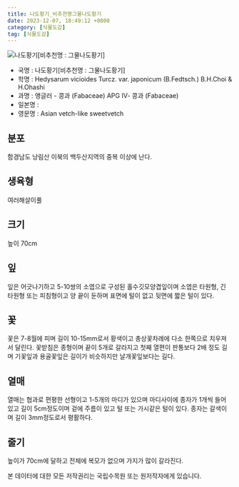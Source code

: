 ```yaml
---
title: 나도황기_비추천명그물나도황기
date: 2023-12-07, 18:49:12 +0800
category: [식물도감]
tag: [식물도감]
---
```




![나도황기[비추천명 : 그물나도황기]](http://www.nature.go.kr/fileUpload/plants/basic/Leguminosae/Hedysarum/1939/1_th2.JPG)
- 국명 : 나도황기[비추천명 : 그물나도황기]
- 학명 : Hedysarum vicioides Turcz. var. japonicum (B.Fedtsch.) B.H.Choi & H.Ohashi
- 과명 : 앵글러 - 콩과 (Fabaceae) APG Ⅳ- 콩과 (Fabaceae)
- 일본명 : 
- 영문명 : Asian vetch-like sweetvetch


## 분포
함경남도 낭림산 이북의 백두산지역의 중복 이상에 난다.
## 생육형
여러해살이풀 
## 크기
높이 70cm
## 잎
잎은 어긋나기하고 5-10쌍의 소엽으로 구성된 홀수깃모양겹잎이며 소엽은 타원형, 긴 타원형 또는 피침형이고 양 끝이 둔하며 표면에 털이 없고 뒷면에 짧은 털이 있다.
## 꽃
꽃은 7-8월에 피며 길이 10-15mm로서 황색이고 총상꽃차례에 다소 한쪽으로 치우져서 달린다. 꽃받침은 종형이며 끝이 5개로 갈라지고 첫째 열편이 판통보다 2배 정도 길며 기꽃잎과 용골꽃잎은 길이가 비슷하지만 날개꽃잎보다는 길다.
## 열매
열매는 협과로 편평한 선형이고 1-5개의 마디가 있으며 마디사이에 종자가 1개씩 들어 있고 길이 5cm정도이며 겉에 주름이 있고 털 또는 가시같은 털이 있다. 종자는 갈색이며 길이 3mm정도로서 평활하다.
## 줄기
높이가 70cm에 달하고 전체에 복모가 없으며 가지가 많이 갈라진다.






본 데이터에 대한 모든 저작권리는 국립수목원 또는 원저작자에게 있습니다.

